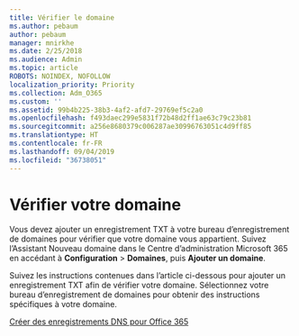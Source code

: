 ```yaml
---
title: Vérifier le domaine
ms.author: pebaum
author: pebaum
manager: mnirkhe
ms.date: 2/25/2018
ms.audience: Admin
ms.topic: article
ROBOTS: NOINDEX, NOFOLLOW
localization_priority: Priority
ms.collection: Adm_O365
ms.custom: ''
ms.assetid: 99b4b225-38b3-4af2-afd7-29769ef5c2a0
ms.openlocfilehash: f493daec299e5831f72b48d2ff1ae63c79c23b81
ms.sourcegitcommit: a256e8680379c006287ae30996763051c4d9ff85
ms.translationtype: HT
ms.contentlocale: fr-FR
ms.lasthandoff: 09/04/2019
ms.locfileid: "36738051"
---
```

# <a name="trying-to-verify-your-domain"></a>Vérifier votre domaine

Vous devez ajouter un enregistrement TXT à votre bureau d’enregistrement de domaines pour vérifier que votre domaine vous appartient. Suivez l’Assistant Nouveau domaine dans le Centre d’administration Microsoft 365 en accédant à **Configuration** \> **Domaines**, puis **Ajouter un domaine**. 
  
Suivez les instructions contenues dans l’article ci-dessous pour ajouter un enregistrement TXT afin de vérifier votre domaine. Sélectionnez votre bureau d’enregistrement de domaines pour obtenir des instructions spécifiques à votre domaine.
  
[Créer des enregistrements DNS pour Office 365](https://docs.microsoft.com/office365/admin/get-help-with-domains/create-dns-records-at-any-dns-hosting-provider)
  

